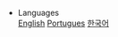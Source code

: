 - <div class="nav-dropdown-container">
      <a>Languages</a>
      <div class="nav-dropdown">
          <a href="/#">English</a>
          <a href="/index-pt.html#">Portugues</a>
          <a href="/index-kr.html#">한국어</a>
      </div>
  </div>
